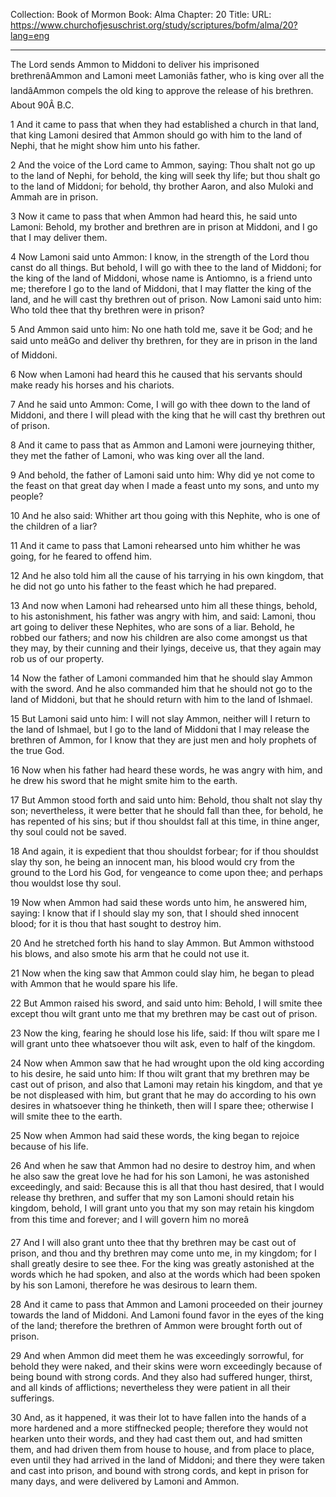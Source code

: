 Collection: Book of Mormon
Book: Alma
Chapter: 20
Title: 
URL: https://www.churchofjesuschrist.org/study/scriptures/bofm/alma/20?lang=eng

---

The Lord sends Ammon to Middoni to deliver his imprisoned brethrenâAmmon and Lamoni meet Lamoniâs father, who is king over all the landâAmmon compels the old king to approve the release of his brethren. About 90Â B.C.

1 And it came to pass that when they had established a church in that land, that king Lamoni desired that Ammon should go with him to the land of Nephi, that he might show him unto his father.

2 And the voice of the Lord came to Ammon, saying: Thou shalt not go up to the land of Nephi, for behold, the king will seek thy life; but thou shalt go to the land of Middoni; for behold, thy brother Aaron, and also Muloki and Ammah are in prison.

3 Now it came to pass that when Ammon had heard this, he said unto Lamoni: Behold, my brother and brethren are in prison at Middoni, and I go that I may deliver them.

4 Now Lamoni said unto Ammon: I know, in the strength of the Lord thou canst do all things. But behold, I will go with thee to the land of Middoni; for the king of the land of Middoni, whose name is Antiomno, is a friend unto me; therefore I go to the land of Middoni, that I may flatter the king of the land, and he will cast thy brethren out of prison. Now Lamoni said unto him: Who told thee that thy brethren were in prison?

5 And Ammon said unto him: No one hath told me, save it be God; and he said unto meâGo and deliver thy brethren, for they are in prison in the land of Middoni.

6 Now when Lamoni had heard this he caused that his servants should make ready his horses and his chariots.

7 And he said unto Ammon: Come, I will go with thee down to the land of Middoni, and there I will plead with the king that he will cast thy brethren out of prison.

8 And it came to pass that as Ammon and Lamoni were journeying thither, they met the father of Lamoni, who was king over all the land.

9 And behold, the father of Lamoni said unto him: Why did ye not come to the feast on that great day when I made a feast unto my sons, and unto my people?

10 And he also said: Whither art thou going with this Nephite, who is one of the children of a liar?

11 And it came to pass that Lamoni rehearsed unto him whither he was going, for he feared to offend him.

12 And he also told him all the cause of his tarrying in his own kingdom, that he did not go unto his father to the feast which he had prepared.

13 And now when Lamoni had rehearsed unto him all these things, behold, to his astonishment, his father was angry with him, and said: Lamoni, thou art going to deliver these Nephites, who are sons of a liar. Behold, he robbed our fathers; and now his children are also come amongst us that they may, by their cunning and their lyings, deceive us, that they again may rob us of our property.

14 Now the father of Lamoni commanded him that he should slay Ammon with the sword. And he also commanded him that he should not go to the land of Middoni, but that he should return with him to the land of Ishmael.

15 But Lamoni said unto him: I will not slay Ammon, neither will I return to the land of Ishmael, but I go to the land of Middoni that I may release the brethren of Ammon, for I know that they are just men and holy prophets of the true God.

16 Now when his father had heard these words, he was angry with him, and he drew his sword that he might smite him to the earth.

17 But Ammon stood forth and said unto him: Behold, thou shalt not slay thy son; nevertheless, it were better that he should fall than thee, for behold, he has repented of his sins; but if thou shouldst fall at this time, in thine anger, thy soul could not be saved.

18 And again, it is expedient that thou shouldst forbear; for if thou shouldst slay thy son, he being an innocent man, his blood would cry from the ground to the Lord his God, for vengeance to come upon thee; and perhaps thou wouldst lose thy soul.

19 Now when Ammon had said these words unto him, he answered him, saying: I know that if I should slay my son, that I should shed innocent blood; for it is thou that hast sought to destroy him.

20 And he stretched forth his hand to slay Ammon. But Ammon withstood his blows, and also smote his arm that he could not use it.

21 Now when the king saw that Ammon could slay him, he began to plead with Ammon that he would spare his life.

22 But Ammon raised his sword, and said unto him: Behold, I will smite thee except thou wilt grant unto me that my brethren may be cast out of prison.

23 Now the king, fearing he should lose his life, said: If thou wilt spare me I will grant unto thee whatsoever thou wilt ask, even to half of the kingdom.

24 Now when Ammon saw that he had wrought upon the old king according to his desire, he said unto him: If thou wilt grant that my brethren may be cast out of prison, and also that Lamoni may retain his kingdom, and that ye be not displeased with him, but grant that he may do according to his own desires in whatsoever thing he thinketh, then will I spare thee; otherwise I will smite thee to the earth.

25 Now when Ammon had said these words, the king began to rejoice because of his life.

26 And when he saw that Ammon had no desire to destroy him, and when he also saw the great love he had for his son Lamoni, he was astonished exceedingly, and said: Because this is all that thou hast desired, that I would release thy brethren, and suffer that my son Lamoni should retain his kingdom, behold, I will grant unto you that my son may retain his kingdom from this time and forever; and I will govern him no moreâ

27 And I will also grant unto thee that thy brethren may be cast out of prison, and thou and thy brethren may come unto me, in my kingdom; for I shall greatly desire to see thee. For the king was greatly astonished at the words which he had spoken, and also at the words which had been spoken by his son Lamoni, therefore he was desirous to learn them.

28 And it came to pass that Ammon and Lamoni proceeded on their journey towards the land of Middoni. And Lamoni found favor in the eyes of the king of the land; therefore the brethren of Ammon were brought forth out of prison.

29 And when Ammon did meet them he was exceedingly sorrowful, for behold they were naked, and their skins were worn exceedingly because of being bound with strong cords. And they also had suffered hunger, thirst, and all kinds of afflictions; nevertheless they were patient in all their sufferings.

30 And, as it happened, it was their lot to have fallen into the hands of a more hardened and a more stiffnecked people; therefore they would not hearken unto their words, and they had cast them out, and had smitten them, and had driven them from house to house, and from place to place, even until they had arrived in the land of Middoni; and there they were taken and cast into prison, and bound with strong cords, and kept in prison for many days, and were delivered by Lamoni and Ammon.
